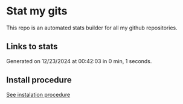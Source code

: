 # Stat my gits

This repo is an automated stats builder for all my github repositories.

## Links to stats


Generated on 12/23/2024 at 00:42:03 in 0 min, 1 seconds.

## Install procedure

[See instalation procedure](./src/install.md)

